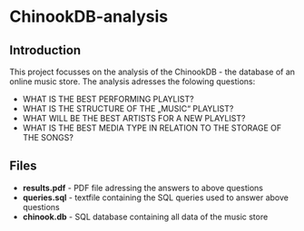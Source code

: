 # ChinookDB-analysis

## Introduction
This project focusses on the analysis of the ChinookDB - the database of an online music store. The analysis adresses the folowing questions:

- WHAT IS THE BEST PERFORMING PLAYLIST?
- WHAT IS THE STRUCTURE OF THE „MUSIC“ PLAYLIST?
- WHAT WILL BE THE BEST ARTISTS FOR A NEW PLAYLIST?
- WHAT IS THE BEST MEDIA TYPE IN RELATION TO THE STORAGE OF THE SONGS?

## Files
- **results.pdf** - PDF file adressing the answers to above questions
- **queries.sql** - textfile containing the SQL queries used to answer above questions
- **chinook.db** - SQL database containing all data of the music store
